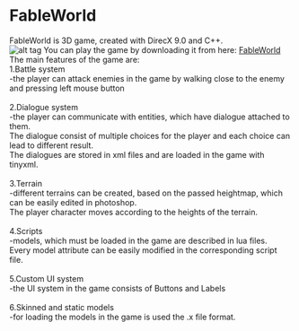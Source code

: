 FableWorld
==========

FableWorld is 3D game, created with DirecX 9.0 and C++.<br />
![alt tag](http://oi61.tinypic.com/fvbr0i.jpg)
You can play the game by downloading it from here: <a href="https://www.dropbox.com/s/v3altwtltjt1vq3/FableWorld.zip" target="_blank">FableWorld</a><br/>
The main features of the game are:<br />
  1.Battle system<br />
  -the player can attack enemies in the game by walking close to the enemy and pressing left mouse button<br /><br />
  2.Dialogue system<br />
  -the player can communicate with entities, which have dialogue attached to them.<br />
  The dialogue consist of multiple choices for the player and each choice can lead to different result.<br />
  The dialogues are stored in xml files and are loaded in the game with tinyxml.<br /><br />
  3.Terrain<br />
  -different terrains can be created, based on the passed heightmap, which can be easily edited in photoshop.<br />
  The player character moves according to the heights of the terrain.<br /><br />
  4.Scripts<br />
  -models, which must be loaded in the game are described in lua files.<br /> 
  Every model attribute can be easily modified in the corresponding script file.<br /><br />
  5.Custom UI system<br />
  -the UI system in the game consists of Buttons and Labels<br /><br />
  6.Skinned and static models<br />
  -for loading the models in the game is used the .x file format.
